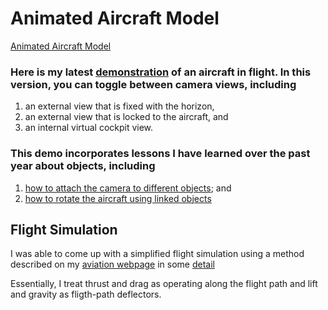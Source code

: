 
# Animated Aircraft Model

[Animated Aircraft Model](https://discourse.threejs.org/t/animated-aircraft-model-latest-version/33024)

### Here is my latest [demonstration](http://philcrowther.com/WebGL/Aircraft/FM2_cloud.html) of an aircraft in flight. In this version, you can toggle between camera views, including 

1. an external view that is fixed with the horizon, 
2. an external view that is locked to the aircraft, and 
3. an internal virtual cockpit view.

### This demo incorporates lessons I have learned over the past year about objects, including

1. [how to attach the camera to different objects](http://philcrowther.com/Aviation/FSD11_Cameras.html); and
2. [how to rotate the aircraft using linked objects](http://philcrowther.com/Aviation/FSD10_Rotations.html)

## Flight Simulation

I was able to come up with a simplified flight simulation using a method described on my [aviation webpage](http://philcrowther.com/Aviation/) in some [detail](http://philcrowther.com/Aviation/ACF03_comps.html)

Essentially, I treat thrust and drag as operating along the flight path and lift and gravity as fligth-path deflectors.
